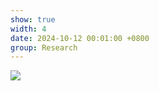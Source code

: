 ```yaml
---
show: true
width: 4
date: 2024-10-12 00:01:00 +0800
group: Research
---
```

<div>
    <img data-src="{{ '/assets/img/research/cgi/cgi2.gif' | relative_url }}" class="lazy w-100 rounded" src="{{ '/assets/img/empty_300x200.png' | relative_url }}">
</div>
